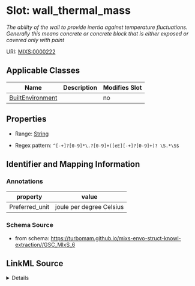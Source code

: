 # Slot: wall_thermal_mass


_The ability of the wall to provide inertia against temperature fluctuations. Generally this means concrete or concrete block that is either exposed or covered only with paint_



URI: [MIXS:0000222](https://w3id.org/mixs/0000222)



<!-- no inheritance hierarchy -->




## Applicable Classes

| Name | Description | Modifies Slot |
| --- | --- | --- |
[BuiltEnvironment](BuiltEnvironment.md) |  |  no  |







## Properties

* Range: [String](String.md)

* Regex pattern: `^[-+]?[0-9]*\.?[0-9]+([eE][-+]?[0-9]+)? \S.*\S$`





## Identifier and Mapping Information





### Annotations

| property | value |
| --- | --- |
| Preferred_unit | joule per degree Celsius |



### Schema Source


* from schema: https://turbomam.github.io/mixs-envo-struct-knowl-extraction//GSC_MIxS_6




## LinkML Source

<details>
```yaml
name: wall_thermal_mass
annotations:
  Preferred_unit:
    tag: Preferred_unit
    value: joule per degree Celsius
description: The ability of the wall to provide inertia against temperature fluctuations.
  Generally this means concrete or concrete block that is either exposed or covered
  only with paint
title: wall thermal mass
notes:
- mass
- wall
from_schema: https://turbomam.github.io/mixs-envo-struct-knowl-extraction//GSC_MIxS_6
rank: 1000
slot_uri: MIXS:0000222
multivalued: false
alias: wall_thermal_mass
domain_of:
- BuiltEnvironment
range: string
required: false
recommended: false
pattern: ^[-+]?[0-9]*\.?[0-9]+([eE][-+]?[0-9]+)? \S.*\S$

```
</details>